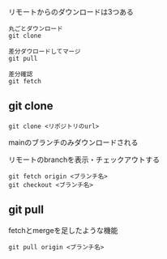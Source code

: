 リモートからのダウンロードは3つある

```
丸ごとダウンロード
git clone

差分ダウロードしてマージ
git pull

差分確認
git fetch
```

## git clone
```
git clone <リポジトリのurl>
```

mainのブランチのみダウンロードされる  

リモートのbranchを表示・チェックアウトする
```
git fetch origin <ブランチ名>
git checkout <ブランチ名>
```

## git pull
fetchとmergeを足したような機能

```
git pull origin <ブランチ名>
```
